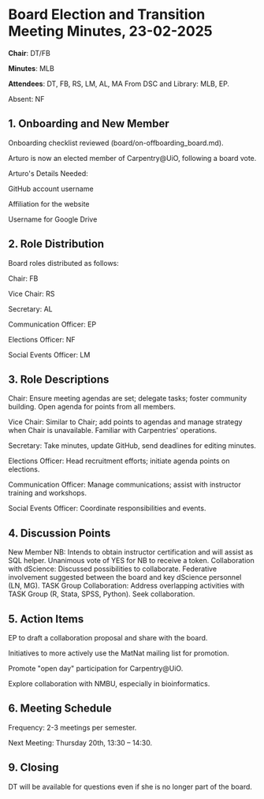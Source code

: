 # Board Election and Transition Meeting Minutes, 23-02-2025

**Chair**: DT/FB

**Minutes**: MLB

**Attendees**: DT, FB, RS, LM, AL, MA From DSC and Library: MLB, EP. 

Absent: NF
    

## 1. Onboarding and New Member

Onboarding checklist reviewed (board/on-offboarding_board.md).

Arturo is now an elected member of Carpentry@UiO, following a board vote.

Arturo's Details Needed:

GitHub account username

Affiliation for the website

Username for Google Drive

## 2. Role Distribution

Board roles distributed as follows:

Chair: FB

Vice Chair: RS

Secretary: AL

Communication Officer: EP

Elections Officer: NF

Social Events Officer: LM

## 3. Role Descriptions
Chair: Ensure meeting agendas are set; delegate tasks; foster community building. Open agenda for points from all members.

Vice Chair: Similar to Chair; add points to agendas and manage strategy when Chair is unavailable. Familiar with Carpentries' operations.

Secretary: Take minutes, update GitHub, send deadlines for editing minutes.

Elections Officer: Head recruitment efforts; initiate agenda points on elections.

Communication Officer: Manage communications; assist with instructor training and workshops.

Social Events Officer: Coordinate responsibilities and events.

## 4. Discussion Points

New Member NB: Intends to obtain instructor certification and will assist as SQL helper. Unanimous vote of YES for NB to receive a token.
Collaboration with dScience: Discussed possibilities to collaborate. Federative involvement suggested between the board and key dScience personnel (LN, MG).
TASK Group Collaboration: Address overlapping activities with TASK Group (R, Stata, SPSS, Python). Seek collaboration.

## 5. Action Items

EP to draft a collaboration proposal and share with the board.

Initiatives to more actively use the MatNat mailing list for promotion.

Promote "open day" participation for Carpentry@UiO.

Explore collaboration with NMBU, especially in bioinformatics.

## 6. Meeting Schedule

Frequency: 2-3 meetings per semester.

Next Meeting: Thursday 20th, 13:30 – 14:30.

## 9. Closing

DT will be available for questions even if she is no longer part of the board.

